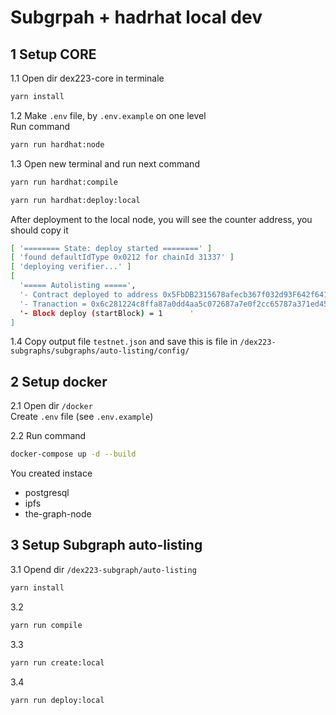 # Subgrpah + hadrhat local dev

## 1 Setup CORE

1.1 Open dir dex223-core in terminale

```bash
yarn install
```

1.2 Make `.env` file, by `.env.example` on one level </br>
Run command

```bash
yarn run hardhat:node
```

1.3
Open new terminal and run next command

```bash
yarn run hardhat:compile
```

```bash
yarn run hardhat:deploy:local
```

After deployment to the local node, you will see the counter address, you should copy it

```bash
[ '======== State: deploy started ========' ]
[ 'found defaultIdType 0x0212 for chainId 31337' ]
[ 'deploying verifier...' ]
[
  '===== Autolisting =====',
  '- Contract deployed to address 0x5FbDB2315678afecb367f032d93F642f64180aa3 from 0xf39Fd6e51aad88F6F4ce6aB8827279cffFb92266',
  '- Tranaction = 0x6c281224c8ffa87a0dd4aa5c072687a7e0f2cc65787a371ed45c227f8a928a56',
  '- Block deploy (startBlock) = 1      '
]
```

1.4
Copy output file `testnet.json` and save this is file in `/dex223-subgraphs/subgraphs/auto-listing/config/`

## 2 Setup docker

2.1 Open dir `/docker`</br>
Create `.env` file (see `.env.example`)</br>

2.2
Run command

```bash
docker-compose up -d --build
```

You created instace

- postgresql
- ipfs
- the-graph-node

## 3 Setup Subgraph auto-listing

3.1 Opend dir `/dex223-subgraph/auto-listing`

```bash
yarn install
```

3.2

```bash
yarn run compile
```

3.3

```bash
yarn run create:local
```

3.4

```bash
yarn run deploy:local
```
